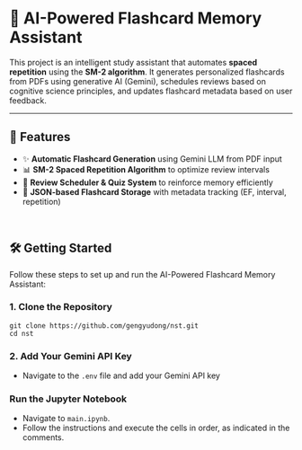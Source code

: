 # 🧠 AI-Powered Flashcard Memory Assistant

This project is an intelligent study assistant that automates **spaced repetition** using the **SM-2 algorithm**. It generates personalized flashcards from PDFs using generative AI (Gemini), schedules reviews based on cognitive science principles, and updates flashcard metadata based on user feedback.

---

## 🚀 Features

- ✨ **Automatic Flashcard Generation** using Gemini LLM from PDF input  
- 📊 **SM-2 Spaced Repetition Algorithm** to optimize review intervals  
- 📅 **Review Scheduler & Quiz System** to reinforce memory efficiently  
- 📁 **JSON-based Flashcard Storage** with metadata tracking (EF, interval, repetition)  

<br>

## 🛠️ Getting Started

Follow these steps to set up and run the AI-Powered Flashcard Memory Assistant:

### 1. Clone the Repository

```
git clone https://github.com/gengyudong/nst.git
cd nst
```

### 2. Add Your Gemini API Key
- Navigate to the `.env` file and add your Gemini API key

### Run the Jupyter Notebook
- Navigate to `main.ipynb`.
- Follow the instructions and execute the cells in order, as indicated in the comments.
